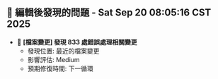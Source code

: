 ## 🚨 編輯後發現的問題 - Sat Sep 20 08:05:16 CST 2025

- 🔄 **[檔案變更] 發現      833 處錯誤處理相關變更**
  - 發現位置: 最近的檔案變更
  - 影響評估: Medium
  - 預期修復時間: 下一循環

